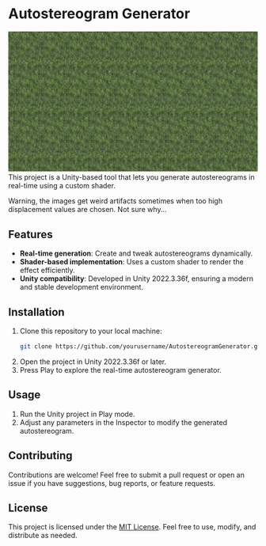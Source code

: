 # Autostereogram Generator
![Example](Autostereogram/Screenshots/git_cover_2025-01-23_16-50-20.jpg)
This project is a Unity-based tool that lets you generate autostereograms in real-time using a custom shader.

Warning, the images get weird artifacts sometimes when too high displacement values are chosen. Not sure why...

## Features
- **Real-time generation**: Create and tweak autostereograms dynamically.
- **Shader-based implementation**: Uses a custom shader to render the effect efficiently.
- **Unity compatibility**: Developed in Unity 2022.3.36f, ensuring a modern and stable development environment.

## Installation
1. Clone this repository to your local machine:
   ```bash
   git clone https://github.com/yourusername/AutostereogramGenerator.git
   ```
2. Open the project in Unity 2022.3.36f or later.
3. Press Play to explore the real-time autostereogram generator.

## Usage
1. Run the Unity project in Play mode.
2. Adjust any parameters in the Inspector to modify the generated autostereogram.

## Contributing
Contributions are welcome! Feel free to submit a pull request or open an issue if you have suggestions, bug reports, or feature requests.

## License
This project is licensed under the [MIT License](LICENSE). Feel free to use, modify, and distribute as needed.
